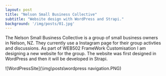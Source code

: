 ```yaml
---
layout: post
title: "Nelson Small Business Collective"
subtitle: "Website design with WordPress and Strapi."
background: '/img/posts/01.jpg'
---
```


The Nelson Small Business Collective is a group of small business owners in Nelson, NZ.  They currently use a Instagram page for their group activties and discussions.  As part of WEB502 FrameWork Customisation I am designing a new website for the group.  The website was first designed in WordPress and then it will be developed in Strapi.

![WordPressSite](\img\posts\wordpress navigation.PNG)